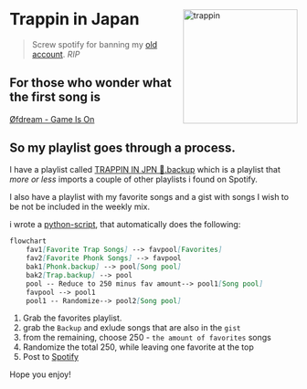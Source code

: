 <img src="https://i.scdn.co/image/ab67706c0000bebb7659e7adfd8620214114ddbe" alt="trappin" width="200" align="right"/>

<h1 style="margin-top: 0px;">Trappin in Japan</h1>

> Screw spotify for banning my [old account](https://open.spotify.com/user/raiden_e). *RIP*

## For those who wonder what the first song is

[Øfdream - Game Is On](https://youtu.be/F3PluM_H03k)

## So my playlist goes through a process.

I have a playlist called [TRAPPIN IN JPN 🎌.backup](https://open.spotify.com/playlist/0M9SjFcNecW4XlDUSHTIRA) which is a playlist that *more or less* imports a couple of other playlists i found on Spotify.

I also have a playlist with my favorite songs and a gist with songs I wish to be not be included in the weekly mix.

i wrote a [python-script](https://github.com/raiden-e/autofy), that automatically does the following:

```mmd
flowchart
    fav1[Favorite Trap Songs] --> favpool[Favorites]
    fav2[Favorite Phonk Songs] --> favpool
    bak1[Phonk.backup] --> pool[Song pool]
    bak2[Trap.backup] --> pool
    pool -- Reduce to 250 minus fav amount--> pool1[Song pool]
    favpool --> pool1
    pool1 -- Randomize--> pool2[Song pool]
```

1. Grab the favorites playlist.
2. grab the `Backup` and exlude songs that are also in the `gist`
3. from the remaining, choose 250 - `the amount of favorites` songs
4. Randomize the total 250, while leaving one favorite at the top
5. Post to [Spotify](https://open.spotify.com/playlist/0DBoAeAcD19yxfm3VkG3K9)

Hope you enjoy!
